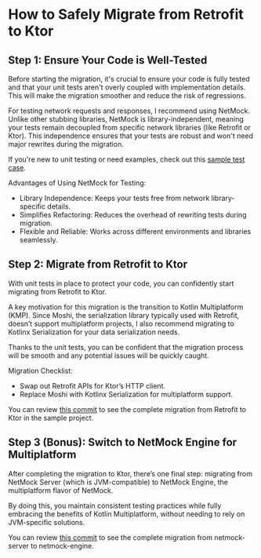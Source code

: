 
# How to Safely Migrate from Retrofit to Ktor
## Step 1: Ensure Your Code is Well-Tested
Before starting the migration, it's crucial to ensure your code is fully tested and that your unit tests aren't overly coupled with implementation details. This will make the migration smoother and reduce the risk of regressions.

For testing network requests and responses, I recommend using NetMock. Unlike other stubbing libraries, NetMock is library-independent, meaning your tests remain decoupled from specific network libraries (like Retrofit or Ktor). This independence ensures that your tests are robust and won't need major rewrites during the migration.

If you're new to unit testing or need examples, check out this [sample test case](https://github.com/DenisBronx/RetrofitToKtorGuide/blob/retrofit-implementation/app/src/test/java/com/denisbrandi/migrateretrofit/data/repository/RealGithubProjectRepositoryTest.kt).

Advantages of Using NetMock for Testing:
* Library Independence: Keeps your tests free from network library-specific details.
* Simplifies Refactoring: Reduces the overhead of rewriting tests during migration.
* Flexible and Reliable: Works across different environments and libraries seamlessly.

## Step 2: Migrate from Retrofit to Ktor
With unit tests in place to protect your code, you can confidently start migrating from Retrofit to Ktor.

A key motivation for this migration is the transition to Kotlin Multiplatform (KMP). Since Moshi, the serialization library typically used with Retrofit, doesn’t support multiplatform projects, I also recommend migrating to Kotlinx Serialization for your data serialization needs.

Thanks to the unit tests, you can be confident that the migration process will be smooth and any potential issues will be quickly caught.

Migration Checklist:
* Swap out Retrofit APIs for Ktor’s HTTP client.
* Replace Moshi with Kotlinx Serialization for multiplatform support.

You can review [this commit](https://github.com/DenisBronx/RetrofitToKtorGuide/commit/deaa78d511a972a733df1268eecaabf711ecfea4) to see the complete migration from Retrofit to Ktor in the sample project.
## Step 3 (Bonus): Switch to NetMock Engine for Multiplatform
After completing the migration to Ktor, there’s one final step: migrating from NetMock Server (which is JVM-compatible) to NetMock Engine, the multiplatform flavor of NetMock.

By doing this, you maintain consistent testing practices while fully embracing the benefits of Kotlin Multiplatform, without needing to rely on JVM-specific solutions.

You can review [this commit](https://github.com/DenisBronx/RetrofitToKtorGuide/commit/368cbcdf1fc6c7f182403fa4504e9823f528af6b) to see the complete migration from netmock-server to netmock-engine.
